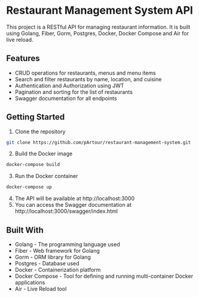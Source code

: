 # Restaurant Management System API

This project is a RESTful API for managing restaurant information. It is built using Golang, Fiber, Gorm, Postgres, Docker, Docker Compose and Air for live reload.
## Features
- CRUD operations for restaurants, menus and menu items
- Search and filter restaurants by name, location, and cuisine
- Authentication and Authorization using JWT
- Pagination and sorting for the list of restaurants
- Swagger documentation for all endpoints

## Getting Started
1. Clone the repository
```bash
git clone https://github.com/pArtour/restaurant-management-system.git
```
2. Build the Docker image
```bash
docker-compose build
```
3. Run the Docker container
```bash
docker-compose up
```
4. The API will be available at http://localhost:3000
5. You can access the Swagger documentation at http://localhost:3000/swagger/index.html

## Built With
- Golang - The programming language used
- Fiber - Web framework for Golang
- Gorm - ORM library for Golang
- Postgres - Database used
- Docker - Containerization platform
- Docker Compose - Tool for defining and running multi-container Docker applications
- Air - Live Reload tool